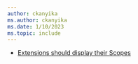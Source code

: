 ```yaml
---
author: ckanyika
ms.author: ckanyika
ms.date: 1/10/2023
ms.topic: include
---
```


- [Extensions should display their Scopes](#extensions-should-display-their-scopes)
